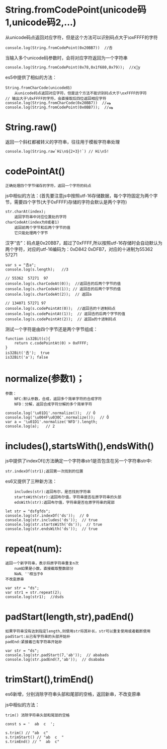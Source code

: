 # String.fromCodePoint(unicode码1,unicode码2,...)

从unicode码点返回对应字符，但是这个方法可以识别码点大于\oxFFFF的字符

    console.log(String.fromCodePoint(0x20BB7))  //𠮷

当输入多个unicode码参数时，会将对应字符返回为一个字符串

    console.log(String.fromCodePoint(0x78,0x1f680,0x79));  //x🚀y


es5中提供了相似的方法：

    String.fromCharCode(unicode码)
        从unicode码点返回对应字符，但是这个方法不能识别码点大于\oxFFFF的字符
    // 输出大于\0xFFFF的字符，会直接取后四位返回相应字符
    console.log(String.fromCharCode(0x20BB7))  //ஷ
    console.log(String.fromCodePoint(0x0BB7));  //ஷ

# String.raw()

返回一个斜杠都被转义的字符串，往往用于模板字符串处理

    console.log(String.raw`Hi\n${2+3}!`) // Hi\n5!

# codePointAt()

    正确处理四个字节储存的字符，返回一个字符的码点


js中相似的方法：(首先要注意js中按照utf-16存储数据，每个字符固定为两个字节，需要四个字节(大于0xFFFF)存储的字符会默认是两个字符)

    str.charAt(index);
        返回字符串中对应位置处的字符
    charCodeAt(index为0或者1)
        返回前两个字节和后两个字节的值
        它只能处理两个字节

汉字“𠮷”：码点是0x20BB7，超过了0xFFFF,所以按照utf-16存储时会自动默认为两个字符，对应的utf-16编码为：0xD842 0xDFB7，对应的十进制为55362 57271
```
var s = "𠮷a";
console.log(s.length);   //3

// 55362  57271  97
console.log(s.charCodeAt(0));  //返回𠮷的后两个字节的值
console.log(s.charCodeAt(1)); // 返回𠮷的后两个字节的值
console.log(s.charCodeAt(2));  // 返回a

// 134071 57271 97
console.log(s.codePointAt(0));  //返回𠮷的十进制码点
console.log(s.codePointAt(1));  // 返回𠮷的后两个字节的值
console.log(s.codePointAt(2));  // 返回a的十进制码点
```

测试一个字符是由四个字节还是两个字节组成：

    function is32Bit(c){
        return c.codePointAt(0) > 0xFFFF;
    }
    is32Bit('𠮷');  true
    is32Bit('a'); false

# normalize(参数1)；
    参数：
        NFC:默认参数，合成，返回多个简单字符的合成字符
        NFD：分解，返回合成字符分解的多个简单字符

```
console.log('\u01D1'.normalize());  // Ǒ
console.log('\u004F\u030C'.normalize());  // Ǒ
var a = '\u01D1'.normalize('NFD').length;
console.log(a);   // 2
```

# includes(),startsWith(),endsWith()

js中提供了indexOf()方法确定一个字符串str1是否包含在另一个字符串str中:

    str.indexOf(str1);返回第一次找到的位置

es6又提供了三种新方法：

        includes(str):返回布尔，是否找到字符串
        startsWith(str):返回布尔值，字符串是否在原字符串的头部
        edsWith(str):返回布尔值，字符串是否在原字符串的尾部

```
let str = "dsfgfds";
console.log(str.indexOf('ds'));  // 0
console.log(str.includes('ds'));  // true
console.log(str.startsWith('ds'));  // true
console.log(str.endsWith('ds'));  // true
```

# repeat(num):

    返回一个新字符串，表示将原字符串重复n次
        num如果是小数，直接截取整数部分
        NaN、''相当于0
    不改变原串

```
var str = "ds";
var str1 = str.repeat(2);
console.log(str1);  //dsds
```

# padStart(length,str),padEnd()

    如果字符串没有达到指定length,则使用str将其补长，str可以重复使用或者截断使用
    padStart:从已有字符串的头部开始补
    padEnd:紧接着已有字符串开始补

```
var str = "ds";
console.log(str.padStart(7,'ab'));  // ababads
console.log(str.padEnd(7,'ab'));  // dsababa
```

# trimStart(),trimEnd()

es6新增，分别消除字符串头部和尾部的空格，返回新串，不改变原串

js中相似的方法：

    trim() 消除字符串头部和尾部的空格

```
const s = '  ab  c  ';

s.trim() // "ab  c"
s.trimStart() // "ab  c  "
s.trimEnd() // "  ab  c"
```




